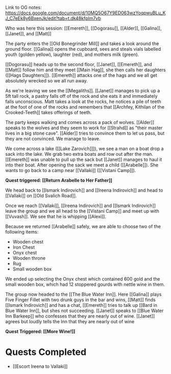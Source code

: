 Link to OG notes: https://docs.google.com/document/d/10MQ5O67Y9ED063wzYoqpwuBLu_KJ_C7eEk8y6BxenJk/edit?tab=t.dk48kfplm7vb

Who was here this session: [[Emereth]], [[Dogorasu]], [[Alder]], [[Galina]], [[Janet]], and [[Matt]]

The party enters the [[Old Bonegrinder Mill]] and takes a look around the ground floor. [[Galina]] opens the cupboard, sees and steals vials labelled youth (golden yellow), laughter (red), and mothers milk (green). 

[[Dogorasu]] heads up to the second floor, [[Janet]], [[Emereth]], and [[Matt]] follow him and they meet [[Main Hag]], she then calls her daughters ([[Hags Daughters]]). [[Emereth]] attacks one of the hags and we all get absolutely wrecked so we all run away. 

As we're leaving we see the [[Megaliths]]. [[Janet]] manages to pick up a 5ft tall rock, a pastry falls off of the rock and she eats it and immediately falls unconscious. Matt takes a look at the rocks, he notices a pile of teeth at the foot of one of the rocks and remembers that [[Archfey, Kithilan of the Crooked-Teeth]] takes offerings of teeth.

The party keeps walking and comes across a pack of wolves. [[Alder]] speaks to the wolves and they seem to work for [[Strahd]] as "their master lives in a big stone cave". [[Alder]] tries to convince them to let us pass, but they are not convinced. We manage to leave.

We come across a lake ([[Lake Zarovich]]]), we see a man on a boat drop a sack into the lake. We grab two extra boats and row out after the man. [[Emereth]] was unable to pull up the sack but [[Janet]] manages to haul it into their boat.  After opening the sack we meet a child ([[Arabelle]]). She wants to go back to a camp near [[Vallaki]] ([[Vistani Camp]]). 

**Quest triggered: [[Return Arabelle to Her Father]]**

We head back to [[Ismark Indirovich]] and [[Ireena Indirovich]] and head to [[Vallaki]] on [[Old Svalich Road]].

Once we reach [[Vallaki]], [[Ireena Indirovich]] and [[Ismark Indirovich]] leave the group and we all head to the [[Vistani Camp]] and meet up with [[Vuvash]]. We see that he is whipping [[Alexi]]. 

Because we returned [[Arabelle]] safely, we are able to choose two of the following items:

* Wooden chest
* Iron Chest
* Onyx chest
* Wooden throne
* Rug 
* Small wooden box

We ended up selecting the Onyx chest which contained 600 gold and the small wooden box, which had 12 stoppered gourds with nettle wine in them. 

The group now headed to the [[The Blue Water Inn]]. Here [[Galina]] plays Five Finger Fillet with two drunk guys in the bar and wins, [[Matt]] finds [[Ismark Indirovich]] and has a chat, [[Emereth]] tries to talk up [[Bard in Blue Water Inn]], but shes not succeeding. [[Janet]] speaks to [[Blue Water Inn Barkeep]] who confesses that they are nearly out of wine. [[Janet]] agrees but loudly tells the Inn that they are nearly out of wine

**Quest Triggered: [[More Wine!]]**

# Quests Completed
* [[Escort Ireena to Vallaki]]